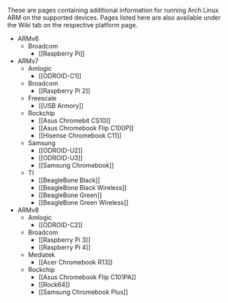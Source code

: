 These are pages containing additional information for running Arch Linux ARM on the supported devices. Pages listed here are also available under the Wiki tab on the respective platform page.

* ARMv6
    * Broadcom
        * [[Raspberry Pi]]
* ARMv7
    * Amlogic
        * [[ODROID-C1]]
    * Broadcom
        * [[Raspberry Pi 2]]
    * Freescale
        * [[USB Armory]]
    * Rockchip
        * [[Asus Chromebit CS10]]
        * [[Asus Chromebook Flip C100P]]
        * [[Hisense Chromebook C11]]
    * Samsung
        * [[ODROID-U2]]
        * [[ODROID-U3]]
        * [[Samsung Chromebook]]
    * TI
        * [[BeagleBone Black]]
        * [[BeagleBone Black Wireless]]
        * [[BeagleBone Green]]
        * [[BeagleBone Green Wireless]]
* ARMv8
    * Amlogic
        * [[ODROID-C2]]
    * Broadcom
        * [[Raspberry Pi 3]]
        * [[Raspberry Pi 4]]
    * Mediatek
        * [[Acer Chromebook R13]]
    * Rockchip
        * [[Asus Chromebook Flip C101PA]]
        * [[Rock64]]
        * [[Samsung Chromebook Plus]]
